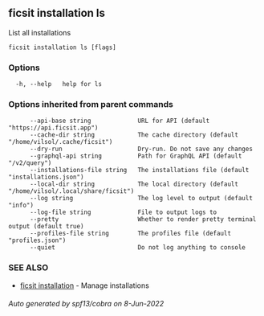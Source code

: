 ## ficsit installation ls

List all installations

```
ficsit installation ls [flags]
```

### Options

```
  -h, --help   help for ls
```

### Options inherited from parent commands

```
      --api-base string             URL for API (default "https://api.ficsit.app")
      --cache-dir string            The cache directory (default "/home/vilsol/.cache/ficsit")
      --dry-run                     Dry-run. Do not save any changes
      --graphql-api string          Path for GraphQL API (default "/v2/query")
      --installations-file string   The installations file (default "installations.json")
      --local-dir string            The local directory (default "/home/vilsol/.local/share/ficsit")
      --log string                  The log level to output (default "info")
      --log-file string             File to output logs to
      --pretty                      Whether to render pretty terminal output (default true)
      --profiles-file string        The profiles file (default "profiles.json")
      --quiet                       Do not log anything to console
```

### SEE ALSO

* [ficsit installation](ficsit_installation.md)	 - Manage installations

###### Auto generated by spf13/cobra on 8-Jun-2022
